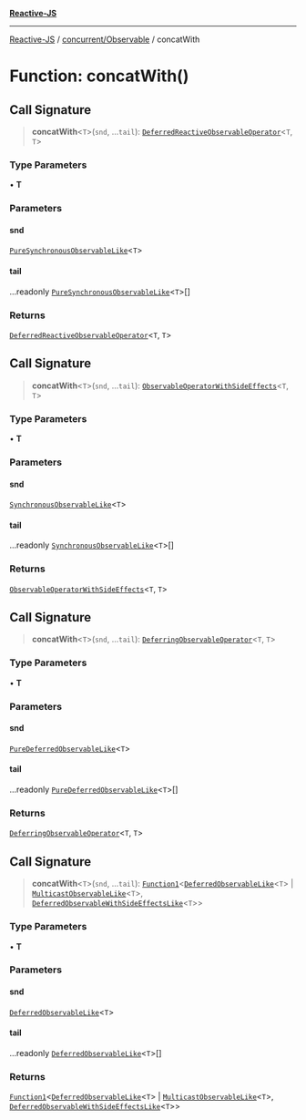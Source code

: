 [**Reactive-JS**](../../../README.md)

***

[Reactive-JS](../../../README.md) / [concurrent/Observable](../README.md) / concatWith

# Function: concatWith()

## Call Signature

> **concatWith**\<`T`\>(`snd`, ...`tail`): [`DeferredReactiveObservableOperator`](../type-aliases/DeferredReactiveObservableOperator.md)\<`T`, `T`\>

### Type Parameters

• **T**

### Parameters

#### snd

[`PureSynchronousObservableLike`](../../interfaces/PureSynchronousObservableLike.md)\<`T`\>

#### tail

...readonly [`PureSynchronousObservableLike`](../../interfaces/PureSynchronousObservableLike.md)\<`T`\>[]

### Returns

[`DeferredReactiveObservableOperator`](../type-aliases/DeferredReactiveObservableOperator.md)\<`T`, `T`\>

## Call Signature

> **concatWith**\<`T`\>(`snd`, ...`tail`): [`ObservableOperatorWithSideEffects`](../type-aliases/ObservableOperatorWithSideEffects.md)\<`T`, `T`\>

### Type Parameters

• **T**

### Parameters

#### snd

[`SynchronousObservableLike`](../../interfaces/SynchronousObservableLike.md)\<`T`\>

#### tail

...readonly [`SynchronousObservableLike`](../../interfaces/SynchronousObservableLike.md)\<`T`\>[]

### Returns

[`ObservableOperatorWithSideEffects`](../type-aliases/ObservableOperatorWithSideEffects.md)\<`T`, `T`\>

## Call Signature

> **concatWith**\<`T`\>(`snd`, ...`tail`): [`DeferringObservableOperator`](../type-aliases/DeferringObservableOperator.md)\<`T`, `T`\>

### Type Parameters

• **T**

### Parameters

#### snd

[`PureDeferredObservableLike`](../../interfaces/PureDeferredObservableLike.md)\<`T`\>

#### tail

...readonly [`PureDeferredObservableLike`](../../interfaces/PureDeferredObservableLike.md)\<`T`\>[]

### Returns

[`DeferringObservableOperator`](../type-aliases/DeferringObservableOperator.md)\<`T`, `T`\>

## Call Signature

> **concatWith**\<`T`\>(`snd`, ...`tail`): [`Function1`](../../../functions/type-aliases/Function1.md)\<[`DeferredObservableLike`](../../interfaces/DeferredObservableLike.md)\<`T`\> \| [`MulticastObservableLike`](../../interfaces/MulticastObservableLike.md)\<`T`\>, [`DeferredObservableWithSideEffectsLike`](../../interfaces/DeferredObservableWithSideEffectsLike.md)\<`T`\>\>

### Type Parameters

• **T**

### Parameters

#### snd

[`DeferredObservableLike`](../../interfaces/DeferredObservableLike.md)\<`T`\>

#### tail

...readonly [`DeferredObservableLike`](../../interfaces/DeferredObservableLike.md)\<`T`\>[]

### Returns

[`Function1`](../../../functions/type-aliases/Function1.md)\<[`DeferredObservableLike`](../../interfaces/DeferredObservableLike.md)\<`T`\> \| [`MulticastObservableLike`](../../interfaces/MulticastObservableLike.md)\<`T`\>, [`DeferredObservableWithSideEffectsLike`](../../interfaces/DeferredObservableWithSideEffectsLike.md)\<`T`\>\>

